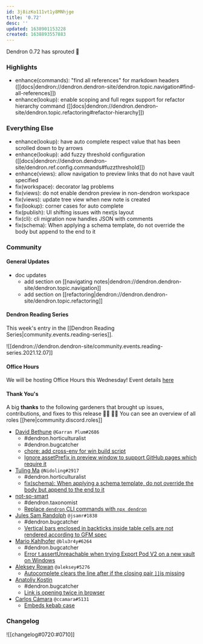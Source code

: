 ```yaml
---
id: 3j8izKo111vt1y8MNhjge
title: '0.72'
desc: ''
updated: 1638901153228
created: 1638893557883
---
```


Dendron 0.72 has sprouted  🌱

### Highlights
- enhance(commands): "find all references" for markdown headers  ([[docs|dendron://dendron.dendron-site/dendron.topic.navigation#find-all-references]])
- enhance(lookup): enable scoping and full regex support for refactor hierarchy command ([[docs|dendron://dendron.dendron-site/dendron.topic.refactoring#refactor-hierarchy]])

### Everything Else
- enhance(lookup): have auto complete respect value that has been scrolled down to by arrows 
- enhance(lookup): add fuzzy threshold configuration ([[docs|dendron://dendron.dendron-site/dendron.ref.config.commands#fuzzthreshold]])
- enhance(views): allow navigation to preview links that do not have vault specified 
- fix(workspace): decorator lag problems 
- fix(views): do not enable dendron preview in non-dendron workspace
- fix(views): update tree view when new note is created
- fix(lookup): corner cases for auto complete 
- fix(publish): UI shifting issues with nextjs layout 
- fix(cli): cli migration now handles JSON with comments 
- fix(schema): When applying a schema template, do not override the body but append to the end to it 

### Community

#### General Updates
- doc updates
    - add section on [[navigating notes|dendron://dendron.dendron-site/dendron.topic.navigation]]
    - add section on [[refactoring|dendron://dendron.dendron-site/dendron.topic.refactoring]]

#### Dendron Reading Series

This week's entry in the [[Dendron Reading Series|community.events.reading-series]]. 

![[dendron://dendron.dendron-site/community.events.reading-series.2021.12.07]]

#### Office Hours

We will be hosting Office Hours this Wednesday! Event details [here](https://lu.ma/s6r2cq39)

#### Thank You's

A big **thanks** to the following gardeners that brought up issues, contributions, and fixes to this release :man_farmer: :woman_farmer: 
You can see an overview of all roles [[here|community.discord.roles]]

- [David Bethune](https://github.com/garranplum) `@Garran Plum#2686`
  - #dendron.horticulturalist
  - #dendron.bugcatcher
  - [chore: add cross-env for win build script](https://github.com/dendronhq/dendron/pull/1824)
  - [Ignore assetPrefix in preview window to support GitHub pages which require it](https://github.com/dendronhq/dendron/issues/1848)
- [Tuling Ma](https://github.com/tma66) `@Nidoling#2917`
  - #dendron.horticulturalist
  - [fix(schema): When applying a schema template, do not override the body but append to the end to it](https://github.com/dendronhq/dendron/pull/1812)
- [not-so-smart](https://github.com/not-so-smart)
  - #dendron.taxonomist
  - [Replace `dendron` CLI commands with `npx dendron`](https://github.com/dendronhq/dendron-site/pull/310)
- [Jules Sam Randolph](https://github.com/jsamr) `@jsamr#1838`
  - #dendron.bugcatcher
  - [Vertical bars enclosed in backticks inside table cells are not rendered according to GFM spec](https://github.com/dendronhq/dendron/issues/1839)
- [Mario Kahlhofer](https://github.com/blu3r4y") `@blu3r4y#6264`
  - #dendron.bugcatcher
  - [Error t.assertUnreachable when trying Export Pod V2 on a new vault on Windows](https://github.com/dendronhq/dendron/issues/1838)
- [Aleksey Rowan](https://github.com/aleksey-rowan) `@aleksey#5276`
  - [Autocomplete clears the line after if the closing pair `]]`is missing](https://github.com/dendronhq/dendron/issues/1834)
- [Anatoliy Kostin](https://github.com/tolikkostin)
  - #dendron.bugcatcher
  - [Link is opening twice in browser](https://github.com/dendronhq/dendron/issues/1851)
- [Carlos Cámara](https://github.com/ccamara) `@ccamara#5131`
  - [Embeds kebab case](https://github.com/dendronhq/dendron-site/pull/307)

### Changelog
![[changelog#0720:#0710]]
